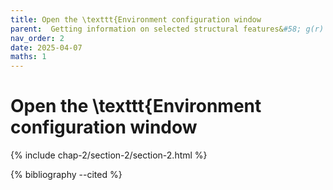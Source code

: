 ```yaml
---
title: Open the \texttt{Environment configuration window
parent:  Getting information on selected structural features&#58; g(r) in {\it{g-SiO$ 2$
nav_order: 2
date: 2025-04-07
maths: 1
---
```


# Open the \texttt{Environment configuration window

{% include chap-2/section-2/section-2.html %}

{% bibliography --cited %}
